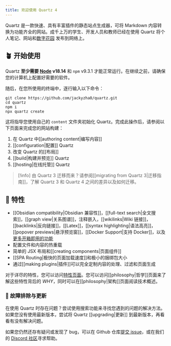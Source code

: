 ```yaml
---
title: 欢迎使用 Quartz 4
---
```


Quartz 是一款快速、具有丰富插件的静态站点生成器，可将 Markdown 内容转换为功能齐全的网站。成千上万的学生、开发人员和教师已经在使用 Quartz 将个人笔记、网站和[数字花园](https://jzhao.xyz/posts/networked-thought) 发布到网络上。

## 🪴 开始使用

Quartz **至少需要 [Node](https://nodejs.org/) v18.14** 和 `npm` v9.3.1 才能正常运行。在继续之前，请确保您的计算机上配置好需要的软件。

随后，在您所使用的终端中，逐行输入以下命令：

```shell
git clone https://github.com/jackyzha0/quartz.git
cd quartz
npm i
npx quartz create
```

这将指导您使用自己的 `content` 文件夹初始化 Quartz。完成此操作后，请参阅以下页面来完成您的网站构建：

1. 在 Quartz 中[[authoring content|编写内容]]
2. [[configuration|配置]] Quartz
3. 改变 Quartz 的[[布局]]
4. [[build|构建并预览]] Quartz
5. [[hosting|在线托管]] Quartz

> [!info] 
> 由 Quartz 3 迁移而来？请参阅[[migrating from Quartz 3|迁移指南]]，了解 Quartz 3 和 Quartz 4 之间的差异以及如何迁移。

## 🔧 特性

- [[Obsidian compatibility|Obsidian 兼容性]]，[[full-text search|全文搜索]]，[[graph view|关系图谱]]，注释嵌入，[[wikilinks|Wiki 链接]]，[[backlinks|反向链接]]，[[Latex]]，[[syntax highlighting|语法高亮]]，[[popover previews|悬浮预览窗]]，[[Docker Support|支持 Docker]]，以及[更多开箱即用的功能](./features)
- 配置文件和内容的热重载
- 简单的 JSX 布局和[[creating components|页面组件]]
- [[SPA Routing|极快的页面加载速度]]和极小的捆绑包大小
- 通过[[making plugins|插件]]可以完全定制内容的处理、过滤和页面生成

对于详尽的特性，您可以访问[特性页面](./features)。您可以访问[[philosophy|哲学]]页面来了解这些特性背后的 _WHY_，同时可以在[[philosophy|架构]]页面阅读技术概述。

### 🚧 故障排除与更新

在使用 Quartz 时存在问题？尝试使用搜索功能来寻找您遇到的问题的解决方法。如果您没有使用最新版本，尝试将 Quartz [[upgrading|更新]] 到最新版本，再看看有没有解决问题。

如果您仍然还存有疑问或发现了 bug，可以在 Github 仓库[提交 issue](https://github.com/jackyzha0/quartz/issues)，或在我们的 [Discord 社区](https://discord.gg/cRFFHYye7t)寻求帮助。
